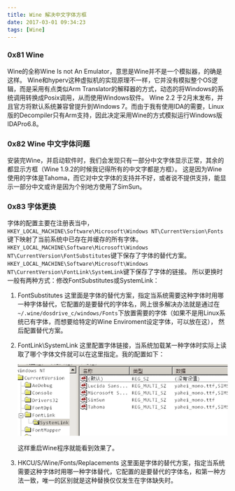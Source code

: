 ```yaml
---
title: Wine 解决中文字体方框
date: 2017-03-01 09:34:23
tags: [Wine]
---
```


### 0x81 Wine
Wine的全称Wine Is not An Emulator，意思是Wine并不是一个模拟器，的确是这样。
Wine和hyperv这种虚拟机的实现原理不一样，它并没有模拟整个OS逻辑，而是采用有点类似Arm Translator的解释器的方式，动态的将Windows的系统调用转换成Posix调用，从而使用Windows软件。
Wine 2.2 于2月末发布，并且官方将默认系统兼容曾提升到Windows 7。而由于我有使用IDA的需要，Linux版的Decompiler只有Arm支持，因此决定采用Wine的方式模拟运行Windows版IDAPro6.8。

### 0x82 Wine 中文字体问题
安装完Wine，并启动软件时，我们会发现只有一部分中文字体显示正常，其余的都显示方框（Wine 1.9.2的时候我记得所有的中文字都是方框）。
这是因为Wine使用的字体是Tahoma，而它对中文字体的支持并不好，或者说不提供支持，能显示一部分中文或许是因为个别地方使用了SimSun。

### 0x83 字体更换

字体的配置主要在注册表当中，`HKEY_LOCAL_MACHINE\Software\Microsoft\Windows NT\CurrentVersion\Fonts`键下映射了当前系统中已存在并缓存的所有字体。
`HKEY_LOCAL_MACHINE\Software\Microsoft\Windows NT\CurrentVersion\FontSubstitutes`键下保存了字体的替代方案。
`HKEY_LOCAL_MACHINE\Software\Microsoft\Windows NT\CurrentVersion\FontLink\SystemLink`键下保存了字体的链接。
所以更换时一般有两种方式：修改FontSubstitutes或SystemLink：

1. FontSubstitutes
    这里面是字体的替代方案，指定当系统需要这种字体时用哪一种字体替代，它配置的是要替代的字体名，网上很多解决办法就是通过在`~/.wine/dosdrive_c/windows/Fonts`下放置需要的字体（如果不是用Linux系统已有字体，而想要给特定的Wine Enviroment设定字体，可以放在这），
    然后配置替代方案。

1. FontLink\SystemLink
    这里配置字体链接，当系统加载某一种字体时实际上读取了哪个字体文件就可以在这里指定。我的配置如下：

    ![配置结果](/images/2017_03_01_01.png)

    这样重启Wine程序就能看到效果了。

1. HKCU/S/Wine/Fonts/Replacements
    这里面是字体的替代方案，指定当系统需要这种字体时用哪一种字体替代，它配置的是要替代的字体名，和第一种方法一致，唯一的区别就是这种替换仅仅发生在字体缺失时。
